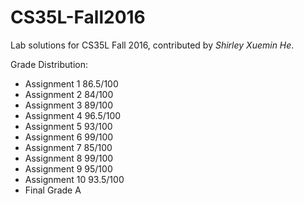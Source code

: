 # CS35L-Fall2016

Lab solutions for CS35L Fall 2016, contributed by *Shirley Xuemin He*.

Grade Distribution:   
 * Assignment 1  86.5/100   
 * Assignment 2  84/100   
 * Assignment 3  89/100   
 * Assignment 4  96.5/100   
 * Assignment 5  93/100   
 * Assignment 6  99/100   
 * Assignment 7  85/100   
 * Assignment 8  99/100   
 * Assignment 9  95/100  
 * Assignment 10 93.5/100
 * Final Grade A
